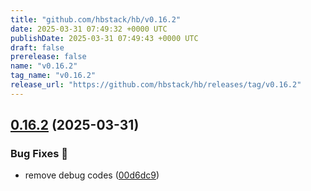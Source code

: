 ```yaml
---
title: "github.com/hbstack/hb/v0.16.2"
date: 2025-03-31 07:49:32 +0000 UTC
publishDate: 2025-03-31 07:49:43 +0000 UTC
draft: false
prerelease: false
name: "v0.16.2"
tag_name: "v0.16.2"
release_url: "https://github.com/hbstack/hb/releases/tag/v0.16.2"
---
```


## [0.16.2](https://github.com/hbstack/hb/compare/v0.16.1...v0.16.2) (2025-03-31)


### Bug Fixes 🐞

* remove debug codes ([00d6dc9](https://github.com/hbstack/hb/commit/00d6dc998f852bf4c2a7f21280eeee2d7342cc60))
